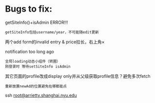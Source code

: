 # Bugs to fix:

getSiteInfo()+isAdmin ERROR!!!

    getSiteInfo包括username/year，不可能随edit更新

两个add form的invalid entry & price拉长，右上角×

notification too long ago

    全局loading动态小组件（转圈）
    刚登录时 等待setSiteInfo isAdmin

其它页面的profile改成display only并从父级获取profile信息？避免多次fetch

    重新放置newAd的位置避免在哪都能点




ssh root@arrietty.shanghai.nyu.edu
